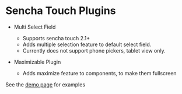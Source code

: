 Sencha Touch Plugins
=====

* Multi Select Field
    * Supports sencha touch 2.1+
    * Adds multiple selection feature to default select field.
    * Currently does not support phone pickers, tablet view only.

* Maximizable Plugin
    * Adds maximize feature to components, to make them fullscreen

See the [demo page](http://ardabeyazoglu.com/works/sencha/examples/index.html) for examples